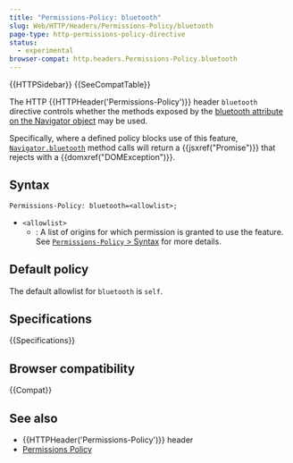 ```yaml
---
title: "Permissions-Policy: bluetooth"
slug: Web/HTTP/Headers/Permissions-Policy/bluetooth
page-type: http-permissions-policy-directive
status:
  - experimental
browser-compat: http.headers.Permissions-Policy.bluetooth
---
```


{{HTTPSidebar}} {{SeeCompatTable}}

The HTTP {{HTTPHeader('Permissions-Policy')}} header `bluetooth` directive controls whether the methods exposed by the [bluetooth attribute on the Navigator object](/en-US/docs/Web/API/Navigator/bluetooth) may be used.

Specifically, where a defined policy blocks use of this feature, [`Navigator.bluetooth`](/en-US/docs/Web/API/Navigator/bluetooth) method calls will return a {{jsxref("Promise")}} that rejects with a {{domxref("DOMException")}}.

## Syntax

```http
Permissions-Policy: bluetooth=<allowlist>;
```

- `<allowlist>`
  - : A list of origins for which permission is granted to use the feature. See [`Permissions-Policy` > Syntax](/en-US/docs/Web/HTTP/Headers/Permissions-Policy#syntax) for more details.

## Default policy

The default allowlist for `bluetooth` is `self`.

## Specifications

{{Specifications}}

## Browser compatibility

{{Compat}}

## See also

- {{HTTPHeader('Permissions-Policy')}} header
- [Permissions Policy](/en-US/docs/Web/HTTP/Permissions_Policy)
